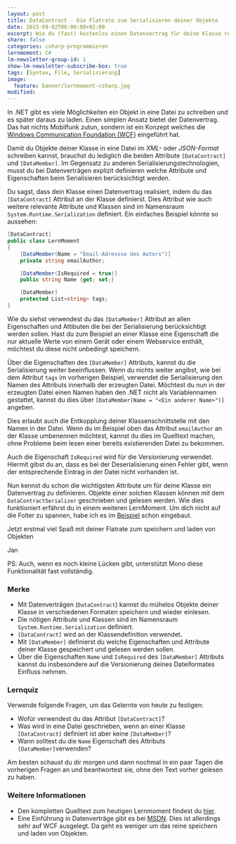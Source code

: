 ```yaml
---
layout: post
title: DataContract - Die Flatrate zum Serialisieren deiner Objekte
date: 2015-09-02T06:00:00+02:00
excerpt: Wie du (fast) kostenlos einen Datenvertrag für deine Klasse realisierst
share: false
categories: csharp-programmieren
lernmoment: C#
lm-newsletter-group-id: 1
show-lm-newsletter-subscribe-box: true
tags: [Syntax, File, Serialisierung]
image:
  feature: banner/lernmoment-csharp.jpg
modified:
---
```


In .NET gibt es viele Möglichkeiten ein Objekt in eine Datei zu schreiben und es später daraus zu laden. Einen simplen Ansatz bietet der Datenvertrag. Das hat nichts Mobilfunk zutun, sondern ist ein Konzept welches die [Windows Communication Foundation (WCF)](https://msdn.microsoft.com/de-de/library/Dd456779(v=VS.110).aspx) eingeführt hat.

Damit du Objekte deiner Klasse in eine Datei im *XML-* oder *JSON-Format* schreiben kannst, brauchst du lediglich die beiden Attribute `[DataContract]` und `[DataMember]`. Im Gegensatz zu anderen Serialisierungstechnologien, musst du bei Datenverträgen explizit definieren welche Attribute und Eigenschaften beim Serialisieren berücksichtigt werden.

Du sagst, dass dein Klasse einen Datenvertrag realisiert, indem du das `[DataContract]` Attribut an der Klasse definierst. Dies Attribut wie auch weitere relevante Attribute und Klassen sind im Namensraum `System.Runtime.Serialization` definiert. Ein einfaches Beispiel könnte so aussehen:

```cs
[DataContract]
public class LernMoment
{
	[DataMember(Name = "Email-Adressse des Autors")]
	private string emailAuthor;

	[DataMember(IsRequired = true)]
	public string Name {get; set;}

	[DataMember]
	protected List<string> tags;
}
```

Wie du siehst verwendest du das `[DataMember]` Attribut an allen Eigenschaften und Attibuten die bei der Serialisierung berücksichtigt werden sollen. Hast du zum Beispiel an einer Klasse eine Eigenschaft die nur aktuelle Werte von einem Gerät oder einem Webservice enthält, möchtest du diese nicht unbedingt speichern.

Über die Eigenschaften des `[DataMember]` Attributs, kannst du die Serialisierung weiter beeinflussen. Wenn du nichts weiter angibst, wie bei dem Attribut `tags` im vorherigen Beispiel, verwendet die Serialisierung den Namen des Attributs innerhalb der erzeugten Datei. Möchtest du nun in der erzeugten Datei einen Namen haben den .NET nicht als Variablennamen gestattet, kannst du dies über `[DataMember(Name = "<Ein anderer Name>")]` angeben. 

Dies erlaubt auch die Entkopplung deiner Klassenschnittstelle mit den Namen in der Datei. Wenn du im Beispiel oben das Attribut `emailAuthor` an der Klasse umbenennen möchtest, kannst du dies im Quelltext machen, ohne Probleme beim lesen einer bereits existierenden Datei zu bekommen.

Auch die Eigenschaft `IsRequired` wird für die Versionierung verwendet. Hiermit gibst du an, dass es bei der Deserialisierung einen Fehler gibt, wenn der entsprechende Eintrag in der Datei nicht vorhanden ist.

Nun kennst du schon die wichtigsten Attribute um für deine Klasse ein Datenvertrag zu definieren. Objekte einer solchen Klassen können mit dem `DataContractSerializer` geschrieben und gelesen werden. Wie dies funktioniert erfährst du in einem weiteren LernMoment. Um dich nicht auf die Folter zu spannen, habe ich es im [Beispiel](https://github.com/LernMoment/csharp/tree/master/DataContract) schon eingebaut.

Jetzt erstmal viel Spaß mit deiner Flatrate zum speichern und laden von Objekten

Jan


PS: Auch, wenn es noch kleine Lücken gibt, unterstützt Mono diese Funktionalität fast vollständig.

### Merke

-	Mit Datenverträgen (`DataContract`) kannst du mühelos Objekte deiner Klasse in verschiedenen Formaten speichern und wieder einlesen.
-	Die nötigen Attribute und Klassen sind im Namensraum `System.Runtime.Serialization` definiert.
-	`[DataContract]` wird an der Klassendefinition verwendet.
-	Mit `[DataMember]` definierst du welche Eigenschaften und Attribute deiner Klasse gespeichert und gelesen werden sollen.
-	Über die Eigenschaften `Name` und `IsRequired` des `[DataMember]` Attributs kannst du insbesondere auf die Versionierung deines Dateiformates Einfluss nehmen.

### Lernquiz 

Verwende folgende Fragen, um das Gelernte von heute zu festigen:

-	Wofür verwendest du das Attribut `[DataContract]`?
-	Was wird in eine Datei geschrieben, wenn an einer Klasse `[DataContract]` definiert ist aber keine `[DataMember]`?
-	Wann solltest du die `Name` Eigenschaft des Attributs `[DataMember]`verwenden?

Am besten schaust du dir morgen und dann nochmal in ein paar Tagen die vorherigen Fragen an und beantwortest sie, ohne den Text vorher gelesen zu haben.

### Weitere Informationen

-	Den kompletten Quelltext zum heutigen Lernmoment findest du [hier](https://github.com/LernMoment/csharp/tree/master/DataContract).
-	Eine Einführung in Datenverträge gibt es bei [MSDN](https://msdn.microsoft.com/de-de/library/ms733127(v=VS.110).aspx). Dies ist allerdings sehr auf WCF ausgelegt. Da geht es weniger um das reine speichern und laden von Objekten.
